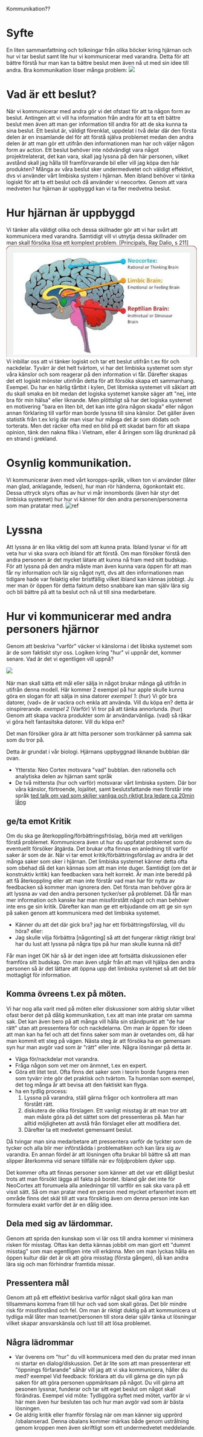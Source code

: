 
Kommunikation??


# Syfte
En liten sammanfattning och tolkningar från olika böcker kring hjärnan och hur vi tar beslut samt lite hur vi kommunicerar med varandra. Detta för att bättre förstå hur man kan ta bättre beslut men även nå ut med sin idee till andra.
Bra kommunikation löser många problem:
![](/images/kommunikation_mål.svg)

# Vad är ett beslut?
När vi kommunicerar med andra gör vi det ofstast för att ta någon form av beslut. Antingen att vi vill ha information från andra för att ta ett bättre beslut men även att man ger information till andra för att de ska kunna ta sina beslut.
Ett beslut är, väldigt förenklat, uppdelat i två delar där den första delen är en insamlande del för att förstå själva problemet medan den andra delen är att man gör ett utifrån den informationen man har och väljer någon form av action.
Ett beslut behöver inte nödvändigt vara något projektrelaterat, det kan vara, skall jag lyssna på den här personen, vilket avstånd skall jag hålla till framförvarande bil eller vill jag köpa den här produkten? Många av våra beslut sker undermedvetet och väldigt effektivt, dvs vi använder vårt limbiska system i hjärnan. Men ibland behöver vi tänka logiskt för att ta ett beslut och då använder vi neocortex.
Genom att vara medveten hur hjärnan är uppbyggd kan vi ta fler medvetna beslut.

# Hur hjärnan är uppbyggd
Vi tänker alla väldigt olika och dessa skillnader gör att vi har svårt att kommunicera med varandra. Samtidigt vill vi utnytja dessa skillnader om man skall försöka lösa ett komplext problem. [Principals, Ray Dalio, s 211]
![](/images/Reptilian-limbic-brain-and-neocortex.png)
Vi inbillar oss att vi tänker logiskt och tar ett beslut utifrån t.ex för och nackdelar. Tyvärr är det helt tvärtom, vi har det limbiska systemet som styr våra känslor och som reagerar på den information vi får. Därefter skapas det ett logiskt mönster utinfrån detta för att försöka skapa ett sammanhang.
Exempel. Du har en härlig tårtbit i kylen, Det libmiska systemet vill såklart att du skall smaka en bit medan det logiska systemet kanske säger att "nej, inte bra för min hälsa" eller liknande. Men plöttsligt så har det logiska systemet en motivering "bara en liten bit, det kan inte göra någon skada" eller någon annan förklaring till varför man borde lyssna till sina känslor.
Det gäller även statistik från t.ex krig där man visar hur många det är som dödats och torterats. Men det räcker ofta med en blid på ett skadat barn för att skapa opinion, tänk den nakna flika i Vietnam, eller 4 åringen som låg drunknad på en strand i grekland.

# Osynlig kommunikation.
Vi kommunicerar även med vårt koropps-språk, vilken ton vi använder (låter man glad, anklagande, ledsen), hur man rör händerna, ögonkontakt etc. Dessa uttryck styrs oftas av hur vi mår innombords (även här styr det limbiska systemet)  hur hur vi känner för den andra personen/personerna som man pratatar med.
![ref](https://haiilo.com/blog/top-5-communication-skills-and-how-to-improve-them/)

# Lyssna
Att lyssna är en lika viktig del som att kunna prata. Ibland lysnar vi för att veta hur vi ska svara och ibland för att förstå. Om man försöker förstå den andra personen är det mycket lätare att kunna nå fram med sitt budskap. För att lyssna på den andra måste man även kunna vara öppen för att man får ny information och lär sig något nytt, dvs att den informationen man tidigare hade var felaktig eller bristfällig vilket ibland kan kännas jobbigt. Ju mer man ör öppen för detta faktum detso snabbare kan man själv lära sig och bli bättre på att ta beslut och nå ut till sina medarbetare.

# Hur vi kommunicerar med andra personers hjärnor
Genom att beskriva "varför" väcker vi känslorna i det libiska systemet som är de som faktiskt styr oss. Logiken kring "hur" vi uppnår det, kommer senare.
Vad är det vi egentligen vill uppnå? 

![](/images/varför_hur_vad.svg)

När man skall sätta ett mål eller sälja in något brukar många gå utifrån in utifrån denna modell. Här kommer 2 exempel på hur apple skulle kunna göra en slogan för att sälja in sina datorer
   *exempel 1*: (hur) Vi gör bra datorer, (vad= de är vackra och enkla att använda. Vill du köpa en?
 detta är oinspirerande.
 *exempel 2* (Varför) Vi tror på att tänka annorlunda. (hur) Genom att skapa vackra produkter som är användarvänliga. (vad) så råkar vi göra helt fantasitska datorer. Vill du köpa en?
 
Det man försöker göra är att hitta personer som tror/känner på samma sak som du tror på.

Detta är grundat i vår biologi.
Hjärnans uppbyggnad liknande bubblan där ovan.
- Yttersta: Neo Cortex motsvara "vad" bubblan. den rationella och analytiska delen av hjärnan samt språk
- De två mittersta (hur  och varför) motsvarar vårt limbiska system. Där bor våra känslor, förtroende, lojalitet, samt beslutsfattande men förstår inte språk
[ted talk om vad som skiljer vanliga och riktigt bra ledare ca 20min lång](https://www.youtube.com/watch?v=qp0HIF3SfI4)

## ge/ta emot Kritik
Om du ska ge återkoppling/förbättringsfröslag, börja med att verkligen förstå problemet. Kommunicera även ut hur du uppfatat problemet som du eventuellt försöker åtgärda. Det brukar ofta finnas en anledning till varför saker är som de är.
När vi tar emot kritik/förbättringsförslag av andra är det många saker som sker i hjärnan. Det limbiska systemet känner detta ofta som obehad då det kan kännas som att man inte duger. Samtidigt (om det är konstruktiv kritik) kan feedbacken vara helt korrekt. Är man inte beredd på att få återkoppling eller att man inte förstår vad man har för nytta av feedbacken så kommer man ignorera den.
Det första man behöver göra är att lyssna av vad den andra personen tycker/ser på problemet. Då får man mer information och kanske har man missförstått något och man behöver inte ens ge sin kritik.
Därefter kan man ge ett erbjudande om att ge sin syn på saken genom att kommunicera med det limbiska systemet.

- Känner du att det där gick bra? jag har ett förbättringsförslag, vill du höra?
eller:
- Jag skulle vilja förbättra [någonting] så att det fungerar riktigt riktigt bra! har du lust att lyssna på några tips på hur man skulle kunna nå dit?


Får man inget OK här så är det ingen idee att fortsätta diskussionen eller framföra sitt budskap. Om man även utgår från att man vill hjälpa den andra personen så är det lättare att öppna upp det limbiska systemet så att det blir mottagligt för information.


## Komma övreens t.ex på möten.
Vi har nog alla varit med på möten eller diskussioner som aldrig slutar vilket ofast beror det på dålig kommunikation, t.ex att man inte pratar om samma sak. Det kan även bero på att många vill hålla sin ståndpunkt att "de har rätt" utan att pressentera för och nackdelarna.
Om man är öppen för ideen att man kan ha fel och att det finns saker som man är ovetandes om, då har man kommit ett steg på vägen.
Nästa steg är att försöka ha en gemensam syn hur man avgör vad som är "rätt" eller inte. 
Några lösningar på detta är. 
  - Väga för/nackdelar mot varandra.
  - Fråga någon som vet mer om änmnet, t.ex en expert.
  - Göra ett litet test. Ofta finns det saker som i teorin borde fungera men som tyvärr inte gör det praktisk och tvärtom. Ta hummlan som exempel, det tog många år att bevisa att den faktiskt kan flyga.
- ha en tydlig process:
  1. Lyssna på varandra, ställ gärna frågor och kontrollera att man förstått rätt.
  2. diskutera de olika förslagen. Ett vanligt misstag är att man tror att man måste göra på det sättet som det pressenteras på. Man har alltid möjligheten att avstå från förslaget eller att modifiera det.
  3. Därefter ta ett medvetet gemensamt beslut.
 
Då tvingar man sina medarbetare att pressentera varför de tyckter som de tycker och alla blir mer införstådda i problematiken och kan lära sig av varandra. En annan fördel är att lösningen ofta brukar bli bättre så att man slipper återkomma vid senare tillfälle när ev följdproblem dyker upp.
 
Det kommer ofta att finnas personer som känner att det var ett dåligt beslut trots att man försökt lägga all fakta på bordet. Ibland går det inte för NeoCortex att forumuela alla anledningar till vartför en sak ska vara på ett visst sätt. Så om man pratar med en person med mycket erfarenhet inom ett område finns det skäl till att vara försiktig även om denna person inte kan formulera exakt varför det är en dålig idee.

## Dela med sig av lärdommar.
Genom att sprida den kunskap som vi lär oss till andra kommer vi minimera risken för misstag. Oftas kan detta kännas jobbit om man gjort ett "dummt misstag" som man egentligen inte vill erkänna. Men om man lyckas hålla en öppen kultur där det är ok att göra misstag (första gången), då kan andra lära sig och man förhindrar framtida missar.

## Pressentera mål
Genom att på ett effektivt beskriva varför något skall göra kan man tillsammans komma fram till hur och vad som skall göras. Det blir mindre risk för missförstånd och fel. Om man är riktigt duktig på att kommunicera ut tydliga mål låter man teamet/personen till stora delar själv tänka ut lösningar vilket skapar ansvarskänsla och lust till att lösa problemet.


## Några lädrommar
- Var överens om  "hur" du vill kommunicera med den du pratar med innan ni startar en dialog/diskussion. Det är lite som att man pressenterar ett "öppnings förfarande" såhär vill jag att vi ska kommunicera, håller du med?
  exempel Vid feedback: förklara att du vill gärna ge din syn på saken för att göra personen uppmärksam på något. Du vill gärna att pesonen lyssnar, funderar och tar sitt eget beslut om något skall förändras.
  Exempel vid möte: Tydliggöra syftet med mötet, varför är vi här men även hur besluten tas och hur man avgör vad som är bästa lösningen.
- Ge aldrig kritik eller framför förslag när om  man känner sig upprörd /obalanserad. Denna obalans kommer märkas både genom ustrålning genom kroppen men även skriftligt som ett undermedvetet meddelande.




